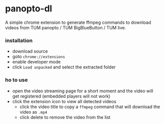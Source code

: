 # panopto-dl

A simple chrome extension to generate ffmpeg commands to download videos from TUM panopto / TUM BigBlueButton / TUM live.

### installation

* download source
* goto `chrome://extensions`
* enable developer mode
* click `Load unpacked` and select the extracted folder

### ho to use

* open the video streaming page for a short moment and the video will get registered (embedded players will not work)
* click the extension icon to view all detected videos
  * click the video title to copy a `ffmpeg` command that will download the video as `.mp4`
  * click delete to remove the video from the list
